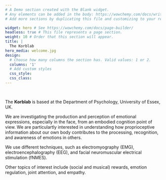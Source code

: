 ```yaml
---
# A Demo section created with the Blank widget.
# Any elements can be added in the body: https://wowchemy.com/docs/writing-markdown-latex/
# Add more sections by duplicating this file and customizing to your requirements.

widget: hero # See https://wowchemy.com/docs/page-builder/
headless: true # This file represents a page section.
weight: 10 # Order that this section will appear.
title: |
  The Korblab
hero_media: welcome.jpg
design:
  # Choose how many columns the section has. Valid values: 1 or 2.
  columns: '1'
  # Add custom styles
  css_style:
  css_class:
---
```


<br>

The **Korblab** is based at the Department of Psychology, University of Essex, UK.

We are investigating the production and perception of emotional expressions, especially in the face, from an embodied cognition point of view. We are particulartly interested  in understanding how proprioceptive information about our own body contributes to the processing, recognition, and awareness of emotions in others. 

We use different techniques, such as electromyography (EMG), electroencephalography (EEG), and facial neuromuscular electrical stimulation (fNMES).
  
Other topics of interest include (social and musical) rewards, emotion regulation, joint attention, and empathy. 
